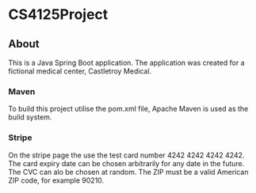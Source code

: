 # CS4125Project

## About
This is a Java Spring Boot application. The application was created for a fictional medical center, Castletroy Medical.
### Maven
To build this project utilise the pom.xml file, Apache Maven is used as the build system.
### Stripe
On the stripe page the use the test card number 4242 4242 4242 4242. The card expiry date can be chosen arbitrarily for any date in the future. The CVC can alo be chosen at random. The ZIP must be a valid American ZIP code, for example 90210.